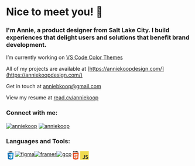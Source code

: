 # Nice to meet you! 🤗
### I'm Annie, a product designer from Salt Lake City. I build experiences that delight users and solutions that benefit brand development.

I’m currently working on [VS Code Color Themes](https://github.com/anniekoop/abk-color-theme.git)

All of my projects are available at [https://anniekoopdesign.com/](https://anniekoopdesign.com/)

Get in touch at anniebkoop@gmail.com

View my resume at [read.cv/anniekoop](https://read.cv/anniekoop)

<h3 align="left">Connect with me:</h3>
<p align="left">
<a href="https://linkedin.com/in/anniekoop" target="blank"><img align="center" src="https://raw.githubusercontent.com/rahuldkjain/github-profile-readme-generator/master/src/images/icons/Social/linked-in-alt.svg" alt="anniekoop" height="30" width="40" /></a>
<a href="https://www.behance.net/anniekoop" target="blank"><img align="center" src="https://raw.githubusercontent.com/rahuldkjain/github-profile-readme-generator/master/src/images/icons/Social/behance.svg" alt="anniekoop" height="30" width="40" /></a>
</p>

<h3 align="left">Languages and Tools:</h3>
<div style="display: flex" style="gap: 0.5rem"> <a href="https://www.w3schools.com/css/" target="_blank" rel="noreferrer"> <img src="https://raw.githubusercontent.com/devicons/devicon/master/icons/css3/css3-original-wordmark.svg" alt="css3" width="24" height="24"/> </a> <a href="https://www.figma.com/" target="_blank" rel="noreferrer"> <img src="https://www.vectorlogo.zone/logos/figma/figma-icon.svg" alt="figma" width="24" height="24"/> </a> <a href="https://www.framer.com/" target="_blank" rel="noreferrer"> <img src="https://www.vectorlogo.zone/logos/framer/framer-icon.svg" alt="framer" width="24" height="24"/> </a> <a href="https://cloud.google.com" target="_blank" rel="noreferrer"> <img src="https://www.vectorlogo.zone/logos/google_cloud/google_cloud-icon.svg" alt="gcp" width="24" height="24"/> </a> <a href="https://www.w3.org/html/" target="_blank" rel="noreferrer"> <img src="https://raw.githubusercontent.com/devicons/devicon/master/icons/html5/html5-original-wordmark.svg" alt="html5" width="24" height="24"/> </a> <a href="https://developer.mozilla.org/en-US/docs/Web/JavaScript" target="_blank" rel="noreferrer"> <img src="https://raw.githubusercontent.com/devicons/devicon/master/icons/javascript/javascript-original.svg" alt="javascript" width="24" height="24"/> </a> </div>
